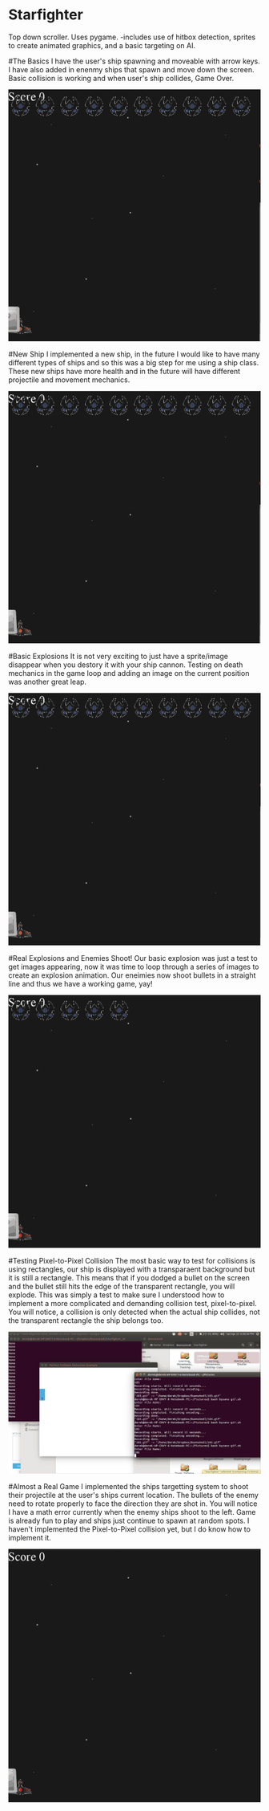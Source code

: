 # Starfighter
Top down scroller.
Uses pygame.
-includes use of hitbox detection, sprites to create animated graphics, and a basic targeting on AI.

#The Basics
I have the user's ship spawning and moveable with arrow keys. I have also added in enenmy ships that spawn and move down the screen. Basic collision is working and when user's ship collides, Game Over.

![The Basics](https://raw.githubusercontent.com/dadam88/Starfighter/master/Progress_Images/starship_progress_thebasics.gif)

#New Ship
I implemented a new ship, in the future I would like to have many different types of ships and so this was a big step for me using a ship class. These new ships have more health and in the future will have different projectile and movement mechanics.

![New Ship](https://raw.githubusercontent.com/dadam88/Starfighter/master/Progress_Images/starship_progress_newship.gif)

#Basic Explosions
It is not very exciting to just have a sprite/image disappear when you destory it with your ship cannon. Testing on death mechanics in the game loop and adding an image on the current position was another great leap. 

![Basic Explosions](https://raw.githubusercontent.com/dadam88/Starfighter/master/Progress_Images/starship_progress_basicexplosion.gif)

#Real Explosions and Enemies Shoot!
Our basic explosion was just a test to get images appearing, now it was time to loop through a series of images to create an explosion animation. Our eneimies now shoot bullets in a straight line and thus we have a working game, yay!

![Real Explosions](https://raw.githubusercontent.com/dadam88/Starfighter/master/Progress_Images/starship_progress_realexplosions.gif)

#Testing Pixel-to-Pixel Collision
The most basic way to test for collisions is using rectangles, our ship is displayed with a transparaent background but it is still a rectangle. This means that if you dodged a bullet on the screen and the bullet still hits the edge of the transparent rectangle, you will explode. This was simply a test to make sure I understood how to implement a more complicated and demanding collision test, pixel-to-pixel. You will notice, a collision is only detected when the actual ship collides, not the transparent rectangle the ship belongs too.

![Testing Pixel-to-Pixel Collision](https://raw.githubusercontent.com/dadam88/Starfighter/master/Progress_Images/starship_progress_testpixelcolision.gif)

#Almost a Real Game
I implemented the ships targetting system to shoot their projectile at the user's ships current location. The bullets of the enemy need to rotate properly to face the direction they are shot in. You will notice I have a math error currently when the enemy ships shoot to the left. Game is already fun to play and ships just continue to spawn at random spots. I haven't implemented the Pixel-to-Pixel collision yet, but I do know how to implement it. 

![Almost a Real Game](https://raw.githubusercontent.com/dadam88/Starfighter/master/Progress_Images/starship_progress_bulletsflywrongway.gif)
